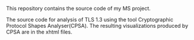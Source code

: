 This repository contains the source code of my MS project.

The source code for analysis of TLS 1.3 using the tool Cryptographic Protocol Shapes Analyser(CPSA).
The resulting visualizations produced by CPSA are in the xhtml files.
